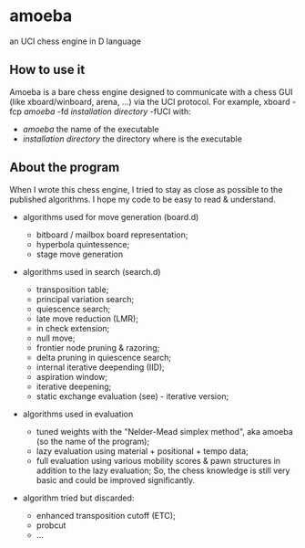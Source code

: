 # amoeba
an UCI chess engine in D language

## How to use it
Amoeba is a bare chess engine designed to communicate with a chess GUI (like xboard/winboard, arena, ...) via the UCI protocol.
For example, xboard -fcp *amoeba* -fd *installation directory* -fUCI
with:

*  *amoeba* the name of the executable
*  *installation directory* the directory where is the executable

## About the program
When I wrote this chess engine, I tried to stay as close as possible to the published algorithms. I hope my code
to be easy to read & understand.

- algorithms used for move generation (board.d)
  - bitboard / mailbox board representation; 
  - hyperbola quintessence; 
  - stage move generation

- algorithms used in search (search.d)
  - transposition table; 
  - principal variation search;
  - quiescence search;
  - late move reduction (LMR);
  - in check extension;
  - null move;
  - frontier node pruning & razoring;
  - delta pruning in quiescence search; 
  - internal iterative deepending (IID);
  - aspiration window;
  - iterative deepening;
  - static exchange evaluation (see) - iterative version;
  
- algorithms used in evaluation
  - tuned weights with the "Nelder-Mead simplex method", aka amoeba (so the name of the program); 
  - lazy evaluation using material + positional + tempo data; 
  - full evaluation using various mobility scores & pawn structures in addition to the lazy evaluation; 
  So, the chess knowledge is still very basic and could be improved significantly.

- algorithm tried but discarded:
  - enhanced transposition cutoff (ETC); 
  - probcut
  - ...










